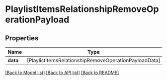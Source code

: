 # PlaylistItemsRelationshipRemoveOperationPayload

## Properties
Name | Type | Description | Notes
------------ | ------------- | ------------- | -------------
**data** | [PlaylistItemsRelationshipRemoveOperationPayloadData] |  | 

[[Back to Model list]](../README.md#documentation-for-models) [[Back to API list]](../README.md#documentation-for-api-endpoints) [[Back to README]](../README.md)


